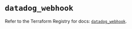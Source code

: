 # `datadog_webhook`

Refer to the Terraform Registry for docs: [`datadog_webhook`](https://registry.terraform.io/providers/datadog/datadog/3.34.0/docs/resources/webhook).
